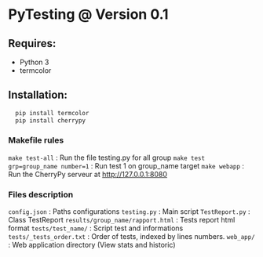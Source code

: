 # PyTesting @ Version 0.1

## Requires:

 - Python 3
 - termcolor

## Installation:
```sh
  pip install termcolor
  pip install cherrypy
```

### Makefile rules

```make test-all``` :  Run the file testing.py for all group
```make test grp=group_name number=1``` : Run test 1 on group_name target
```make webapp``` : Run the CherryPy serveur at http://127.0.0.1:8080

### Files description

```config.json``` : Paths configurations
```testing.py``` : Main script
```TestReport.py``` : Class TestReport
```results/group_name/rapport.html``` : Tests report html format
```tests/test_name/``` : Script test and informations
```tests/_tests_order.txt``` : Order of tests, indexed by lines numbers.
```web_app/``` : Web application directory (View stats and historic)
